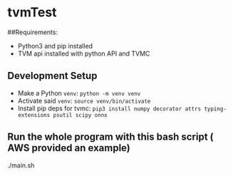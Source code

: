 # tvmTest

##Requirements:
 - Python3 and pip installed
 - TVM api installed with python API and TVMC

## Development Setup
- Make a Python `venv`: `python -m venv venv`
- Activate said `venv`: `source venv/bin/activate`
- Install pip deps for tvmc: `pip3 install numpy decorator attrs typing-extensions psutil scipy onnx`

## Run the whole program with this bash script ( AWS provided an example)
./main.sh

